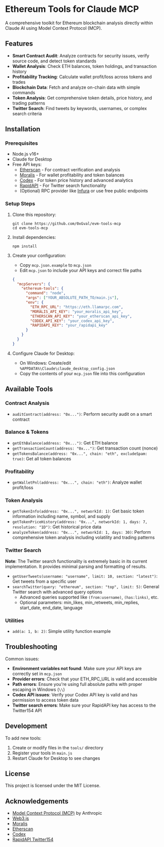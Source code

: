 # Ethereum Tools for Claude MCP

A comprehensive toolkit for Ethereum blockchain analysis directly within Claude AI using Model Context Protocol (MCP).

## Features

- **Smart Contract Audit**: Analyze contracts for security issues, verify source code, and detect token standards
- **Wallet Analysis**: Check ETH balances, token holdings, and transaction history
- **Profitability Tracking**: Calculate wallet profit/loss across tokens and trades
- **Blockchain Data**: Fetch and analyze on-chain data with simple commands
- **Token Analysis**: Get comprehensive token details, price history, and trading patterns
- **Twitter Search**: Find tweets by keywords, usernames, or complex search criteria

## Installation

### Prerequisites
- Node.js v16+
- Claude for Desktop
- Free API keys:
  - [Etherscan](https://etherscan.io/apis) - For contract verification and analysis
  - [Moralis](https://moralis.io/) - For wallet profitability and token balances
  - [Codex](https://codex.io/) - For token price history and advanced analytics
  - [RapidAPI](https://rapidapi.com/omarmhaimdat/api/twitter154) - For Twitter search functionality
  - (Optional) RPC provider like [Infura](https://infura.io/) or use free public endpoints

### Setup Steps

1. Clone this repository:
   ```
   git clone https://github.com/0xGval/evm-tools-mcp
   cd evm-tools-mcp
   ```

2. Install dependencies:
   ```
   npm install
   ```

3. Create your configuration:
   - Copy `mcp.json.example` to `mcp.json`
   - Edit `mcp.json` to include your API keys and correct file paths

   ```json
   {
     "mcpServers": {
       "ethereum-tools": {
         "command": "node",
         "args": ["YOUR_ABSOLUTE_PATH_TO/main.js"],
         "env": {
           "ETH_RPC_URL": "https://eth.llamarpc.com",
           "MORALIS_API_KEY": "your_moralis_api_key",
           "ETHERSCAN_API_KEY": "your_etherscan_api_key",
           "CODEX_API_KEY": "your_codex_api_key",
           "RAPIDAPI_KEY": "your_rapidapi_key"
         }
       }
     }
   }
   ```

4. Configure Claude for Desktop:
   - On Windows: Create/edit `%APPDATA%\Claude\claude_desktop_config.json`
   - Copy the contents of your `mcp.json` file into this configuration

## Available Tools

### Contract Analysis
- `auditContract(address: "0x...")`: Perform security audit on a smart contract

### Balance & Tokens
- `getEthBalance(address: "0x...")`: Get ETH balance
- `getTransactionCount(address: "0x...")`: Get transaction count (nonce)
- `getTokensBalance(address: "0x...", chain: "eth", excludeSpam: true)`: Get all token balances

### Profitability
- `getWalletPnl(address: "0x...", chain: "eth")`: Analyze wallet profit/loss

### Token Analysis
- `getTokenInfo(address: "0x...", networkId: 1)`: Get basic token information including name, symbol, and supply
- `getTokenPriceHistory(address: "0x...", networkId: 1, days: 7, resolution: "1D")`: Get historical price data
- `analyzeToken(address: "0x...", networkId: 1, days: 30)`: Perform comprehensive token analysis including volatility and trading patterns

### Twitter Search
**Note**: The Twitter search functionality is extremely basic in its current implementation. It provides minimal parsing and formatting of results.

- `getUserTweets(username: "username", limit: 10, section: "latest")`: Get tweets from a specific user
- `searchTwitter(query: "ethereum", section: "top", limit: 5)`: General Twitter search with advanced query options
  - Advanced queries supported like `(from:username)`, `(has:links)`, etc.
  - Optional parameters: min_likes, min_retweets, min_replies, start_date, end_date, language

### Utilities
- `add(a: 1, b: 2)`: Simple utility function example

## Troubleshooting

Common issues:
- **Environment variables not found**: Make sure your API keys are correctly set in `mcp.json`
- **Provider errors**: Check that your ETH_RPC_URL is valid and accessible
- **Path errors**: Ensure you're using full absolute paths with proper escaping in Windows (`\\`)
- **Codex API issues**: Verify your Codex API key is valid and has permission to access token data
- **Twitter search errors**: Make sure your RapidAPI key has access to the Twitter154 API

## Development

To add new tools:
1. Create or modify files in the `tools/` directory
2. Register your tools in `main.js`
3. Restart Claude for Desktop to see changes

## License

This project is licensed under the MIT License.

## Acknowledgements

- [Model Context Protocol (MCP)](https://docs.anthropic.com/claude/docs/claude-for-desktop-model-context-protocol) by Anthropic
- [Web3.js](https://web3js.org/)
- [Moralis](https://moralis.io/)
- [Etherscan](https://etherscan.io/)
- [Codex](https://codex.io/)
- [RapidAPI Twitter154](https://rapidapi.com/omarmhaimdat/api/twitter154)

